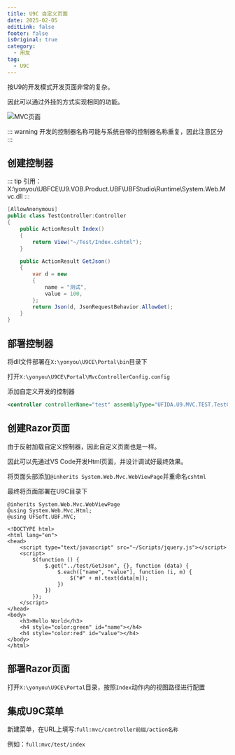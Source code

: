 ```yaml
---
title: U9C 自定义页面
date: 2025-02-05
editLink: false
footer: false
isOriginal: true
category:
  - 用友
tag:
  - U9C
---
```


按U9的开发模式开发页面非常的复杂。

因此可以通过外挂的方式实现相同的功能。

![MVC页面](https://image.ilyl.life:8443/yonyou/u9c/ui/mvc/u9c_mvc.png)

::: warning
开发的控制器名称可能与系统自带的控制器名称重复，因此注意区分
:::

## 创建控制器

::: tip
引用：X:\yonyou\UBFCE\U9.VOB.Product.UBF\UBFStudio\Runtime\System.Web.Mvc.dll
:::

```cs
[AllowAnonymous]
public class TestController:Controller
{
    public ActionResult Index()
    {
        return View("~/Test/Index.cshtml");
    }

    public ActionResult GetJson()
    {
        var d = new
        {
            name = "测试",
            value = 100,
        };
        return Json(d, JsonRequestBehavior.AllowGet);
    }
}
```

## 部署控制器

将dll文件部署在`X:\yonyou\U9CE\Portal\bin`目录下

打开`X:\yonyou\U9CE\Portal\MvcControllerConfig.config`

添加自定义开发的控制器

```xml
<controller controllerName="test" assemblyType="UFIDA.U9.MVC.TEST.TestController,UFIDA.U9.MVC.TEST" />
```

## 创建Razor页面

由于反射加载自定义控制器，因此自定义页面也是一样。

因此可以先通过VS Code开发Html页面，并设计调试好最终效果。

将页面头部添加`@inherits System.Web.Mvc.WebViewPage`并重命名`cshtml`

最终将页面部署在U9C目录下

```cshtml{1-3}
@inherits System.Web.Mvc.WebViewPage
@using System.Web.Mvc.Html;
@using UFSoft.UBF.MVC;

<!DOCTYPE html>
<html lang="en">
<head>
    <script type="text/javascript" src="~/Scripts/jquery.js"></script>
    <script>
        $(function () {
            $.get("../test/GetJson", {}, function (data) {
                $.each(["name", "value"], function (i, m) {
                    $("#" + m).text(data[m]);
                })
            })
        });
    </script>
</head>
<body>
    <h3>Hello World</h3>
    <h4 style="color:green" id="name"></h4>
    <h4 style="color:red" id="value"></h4>
</body>
</html>
```

## 部署Razor页面

打开`X:\yonyou\U9CE\Portal`目录，按照`Index`动作内的视图路径进行配置

## 集成U9C菜单

新建菜单，在URL上填写:`full:mvc/controller前缀/action名称`

例如：`full:mvc/test/index`